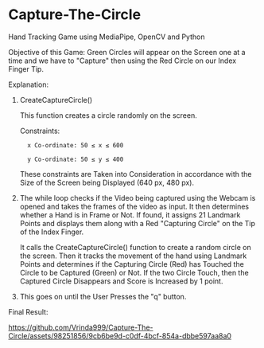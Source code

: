 # Capture-The-Circle
Hand Tracking Game using MediaPipe, OpenCV and Python

Objective of this Game: Green Circles will appear on the Screen one at a time and we have to "Capture" then using the Red Circle on our Index Finger Tip.

Explanation:
1. CreateCaptureCircle()

   This function creates a circle randomly on the screen.

   Constraints:

         x Co-ordinate: 50 ≤ x ≤ 600

         y Co-ordinate: 50 ≤ y ≤ 400

      These constraints are Taken into Consideration in accordance with the Size of the Screen being Displayed (640 px, 480 px).

3. The while loop checks if the Video being captured using the Webcam is opened and takes the frames of the video as input.
   It then determines whether a Hand is in Frame or Not. If found, it assigns 21 Landmark Points and displays them along with a Red "Capturing Circle" on the Tip of the Index Finger.

   It calls the CreateCaptureCircle() function to create a random circle on the screen.
   Then it tracks the movement of the hand using Landmark Points and determines if the Capturing Circle (Red) has Touched the Circle to be Captured (Green) or Not.
   If the two Circle Touch, then the Captured Circle Disappears and Score is Increased by 1 point.

5. This goes on until the User Presses the "q" button.


Final Result:


https://github.com/Vrinda999/Capture-The-Circle/assets/98251856/9cb6be9d-c0df-4bcf-854a-dbbe597aa8a0

